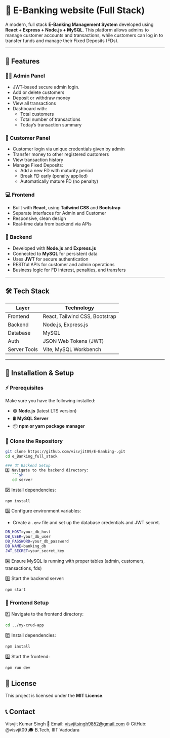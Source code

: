 # 💸 E-Banking website (Full Stack)

A modern, full stack **E-Banking Management System** developed using **React + Express + Node.js + MySQL**. This platform allows admins to manage customer accounts and transactions, while customers can log in to transfer funds and manage their Fixed Deposits (FDs).

---
## 🚀 Features

### 🧑‍💼 Admin Panel
- JWT-based secure admin login.
- Add or delete customers
- Deposit or withdraw money
- View all transactions
- Dashboard with:
  - Total customers
  - Total number of transactions
  - Today’s transaction summary

### 👥 Customer Panel
- Customer login via unique credentials given by admin
- Transfer money to other registered customers
- View transaction history
- Manage Fixed Deposits:
  - Add a new FD with maturity period
  - Break FD early (penalty applied)
  - Automatically mature FD (no penalty)

### 💻 Frontend
- Built with **React**, using **Tailwind CSS** and **Bootstrap**
- Separate interfaces for Admin and Customer
- Responsive, clean design
- Real-time data from backend via APIs

### 🔧 Backend
- Developed with **Node.js** and **Express.js**
- Connected to **MySQL** for persistent data
- Uses **JWT** for secure authentication
- RESTful APIs for customer and admin operations
- Business logic for FD interest, penalties, and transfers

---

## 🛠️ Tech Stack

| Layer        | Technology                     |
|--------------|-------------------------------|
| Frontend     | React, Tailwind CSS, Bootstrap |
| Backend      | Node.js, Express.js            |
| Database     | MySQL                          |
| Auth         | JSON Web Tokens (JWT)          |
| Server Tools | Vite, MySQL Workbench          |

---

## 🚀 Installation & Setup
### ⚡ Prerequisites
Make sure you have the following installed:
- 🟢 **Node.js** (latest LTS version)
- 🛢 **MySQL Server**
- 📦 **npm or yarn package manager**

### 📂 Clone the Repository
```bash
git clone https://github.com/visvjit09/E-Banking-.git
cd e_Banking_full_stack

### 🏗 Backend Setup
1️⃣ Navigate to the backend directory:
   ```sh
   cd server
   ```
2️⃣ Install dependencies:
   ```sh
   npm install
   ```
3️⃣ Configure environment variables:
   - Create a `.env` file and set up the database credentials and JWT secret.
   ```sh
   DB_HOST=your_db_host
   DB_USER=your_db_user
   DB_PASSWORD=your_db_password
   DB_NAME=banking_db
   JWT_SECRET=your_secret_key
   ```
   
4️⃣ Ensure MySQL is running with proper tables (admin, customers, transactions, fds)

5️⃣ Start the backend server:
   ```sh
   npm start
   ```

### 🎨 Frontend Setup
1️⃣ Navigate to the frontend directory:
   ```sh
   cd ../my-crud-app
   ```
2️⃣ Install dependencies:
   ```sh
   npm install
   ```
3️⃣ Start the frontend:
   ```sh
   npm run dev
   ```  

## 📝 License
This project is licensed under the **MIT License**.

## 📞 Contact
Visvjit Kumar Singh
📧 Email: visvjitsingh9852@gmail.com
🌐 GitHub: @visvjit09
🎓 B.Tech, IIIT Vadodara